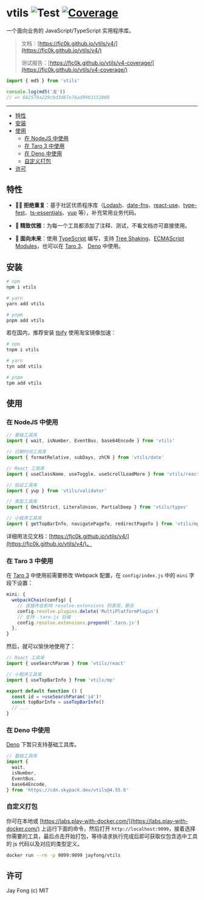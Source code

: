 # vtils ![Test](https://github.com/fjc0k/vtils/workflows/Test/badge.svg?branch=master) <a href="https://fjc0k.github.io/vtils/v4-coverage/">![Coverage](https://codecov.io/gh/fjc0k/vtils/branch/master/graph/badge.svg)</a>

一个面向业务的 JavaScript/TypeScript 实用程序库。

> 文档：[https://fjc0k.github.io/vtils/v4/](https://fjc0k.github.io/vtils/v4/)
>
> 测试报告：[https://fjc0k.github.io/vtils/v4-coverage/](https://fjc0k.github.io/vtils/v4-coverage/)

```ts
import { md5 } from 'vtils'

console.log(md5('龙'))
// => 682570a229cbd3d67e76ad99b3152060
```

---

<!-- TOC depthFrom:2 -->

- [特性](#特性)
- [安装](#安装)
- [使用](#使用)
  - [在 NodeJS 中使用](#在-nodejs-中使用)
  - [在 Taro 3 中使用](#在-taro-3-中使用)
  - [在 Deno 中使用](#在-deno-中使用)
  - [自定义打包](#自定义打包)
- [许可](#许可)

<!-- /TOC -->

## 特性

- **🙅‍♀️ 拒绝重复**：基于社区优质程序库（[Lodash](https://lodash.com/)、[date-fns](https://date-fns.org/)、[react-use](https://github.com/streamich/react-use#readme)、[type-fest](https://github.com/sindresorhus/type-fest#readme)、[ts-essentials](https://github.com/krzkaczor/ts-essentials#readme)、[yup](https://github.com/jquense/yup) 等），补充常用业务代码。

- **🌸 精致优雅**：为每一个工具都添加了注释、测试，不看文档亦可直接使用。

- **🌈 面向未来**：使用 [TypeScript](https://www.typescriptlang.org/) 编写，支持 [Tree Shaking](https://webpack.js.org/guides/tree-shaking/)、[ECMAScript Modules](https://nodejs.org/api/esm.html)，也可以在 [Taro 3](https://taro.js.org/)、 [Deno](https://deno.land/) 中使用。

## 安装

```bash
# npm
npm i vtils

# yarn
yarn add vtils

# pnpm
pnpm add vtils
```

若在国内，推荐安装 [tbify](https://github.com/fjc0k/tbify#readme) 使用淘宝镜像加速：

```bash
# npm
tnpm i vtils

# yarn
tyn add vtils

# pnpm
tpm add vtils
```

## 使用

### 在 NodeJS 中使用

```ts
// 基础工具库
import { wait, isNumber, EventBus, base64Encode } from 'vtils'

// 日期时间工具库
import { formatRelative, subDays, zhCN } from 'vtils/date'

// React 工具库
import { useClassName, useToggle, useScrollLoadMore } from 'vtils/react'

// 验证工具库
import { yup } from 'vtils/validator'

// 类型工具库
import { OmitStrict, LiteralUnion, PartialDeep } from 'vtils/types'

// 小程序工具库
import { getTopBarInfo, navigatePageTo, redirectPageTo } from 'vtils/mp'
```

详细用法见文档：[https://fjc0k.github.io/vtils/v4/](https://fjc0k.github.io/vtils/v4/)。

### 在 Taro 3 中使用

在 [Taro 3](https://taro.js.org/) 中使用前需要修改 Webpack 配置，在 `config/index.js` 中的 `mini` 字段下设置：

```ts
mini: {
  webpackChain(config) {
    // 该插件会影响 resolve.extensions 的表现，删去
    config.resolve.plugins.delete('MultiPlatformPlugin')
    // 支持 .taro.js 后缀
    config.resolve.extensions.prepend('.taro.js')
  },
}
```

然后，就可以愉快地使用了：

```ts
// React 工具库
import { useSearchParam } from 'vtils/react'

// 小程序工具库
import { useTopBarInfo } from 'vtils/mp'

export default function () {
  const id = +useSearchParam('id')!
  const topBarInfo = useTopBarInfo()
  // ...
}
```

### 在 Deno 中使用

[Deno](https://deno.land/) 下暂只支持基础工具库。

```ts
// 基础工具库
import {
  wait,
  isNumber,
  EventBus,
  base64Encode,
} from 'https://cdn.skypack.dev/vtils@4.55.0'
```

### 自定义打包

你可在本地或 [https://labs.play-with-docker.com/](https://labs.play-with-docker.com/) 上运行下面的命令，然后打开 `http://localhost:9099`，接着选择你需要的工具，最后点击开始打包，等待请求执行完成后即可获取仅包含选中工具的 js 代码以及对应的类型定义。

```bash
docker run --rm -p 9099:9099 jayfong/vtils
```

## 许可

Jay Fong (c) MIT
